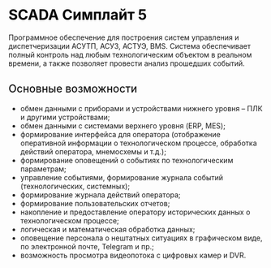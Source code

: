 # <span style="color:black">**SCADA Симплайт 5**</span>

Программное обеспечение для построения систем управления и диспетчеризации АСУТП, АСУЗ, АСТУЭ, BMS. Система обеспечивает полный контроль над любым технологическим объектом в реальном времени, а также позволяет провести анализ прошедших событий.

<h2 style="font-weight: 500;"> Основные возможности </h2>

- обмен данными с приборами и устройствами нижнего уровня &ndash; ПЛК и другими устройствами; 
- обмен данными с системами верхнего уровня (ERP, MES);
- формирование интерфейса для оператора (отображение оперативной информации о технологическом процессе, обработка действий оператора, мнемосхемы и т.д.);
- формирование оповещений о событиях по технологическим параметрам;
- управление событиями, формирование журнала событий (технологических, системных);
- формирование журнала действий оператора;
- формирование пользовательских отчетов;
- накопление и предоставление оператору исторических данных о технологическом процессе;
- логическая и математическая обработка данных;
- оповещение персонала о нештатных ситуациях в графическом виде, по электронной почте, Telegram и пр.;
- возможность просмотра видеопотока с цифровых камер и DVR.<br />
	 


